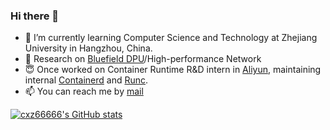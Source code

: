 ### Hi there 👋

- 🌱 I’m currently learning Computer Science and Technology at Zhejiang University in Hangzhou, China.
- :bug: Research on [Bluefield DPU](https://www.nvidia.com/en-us/networking/products/data-processing-unit/)/High-performance Network
- 😇 Once worked on Container Runtime R&D intern in [Aliyun](https://github.com/aliyun), maintaining internal [Containerd](https://github.com/containerd/containerd) and [Runc](https://github.com/opencontainers/runc).
- 📫 You can reach me by [mail](mailto:chenxuz@zju.edu.cn)

[![cxz66666's GitHub stats](https://github-readme-stats.vercel.app/api?username=cxz66666)](https://github.com/anuraghazra/github-readme-stats)
